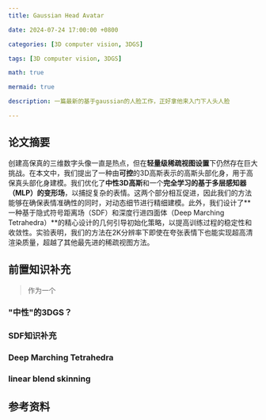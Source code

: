 ```yaml
---
title: Gaussian Head Avatar

date: 2024-07-24 17:00:00 +0800

categories: [3D computer vision, 3DGS]

tags: [3D computer vision, 3DGS]

math: true

mermaid: true

description: 一篇最新的基于gaussian的人脸工作，正好拿他来入门下人头人脸

---
```


## 论文摘要

创建高保真的三维数字头像一直是热点，但在**轻量级稀疏视图设置**下仍然存在巨大挑战。在本文中，我们提出了一种由**可控**的3D高斯表示的高斯头部化身，用于高保真头部化身建模。我们优化了**中性3D高斯**和一个**完全学习的基于多层感知器（MLP）的变形场**，以捕捉复杂的表情。这两个部分相互促进，因此我们的方法能够在确保表情准确性的同时，对动态细节进行精细建模。此外，我们设计了**一种基于隐式符号距离场（SDF）和深度行进四面体（Deep Marching Tetrahedra）**的精心设计的几何引导初始化策略，以提高训练过程的稳定性和收敛性。实验表明，我们的方法在2K分辨率下即使在夸张表情下也能实现超高清渲染质量，超越了其他最先进的稀疏视图方法。

## 前置知识补充

> 作为一个

### "中性"的3DGS？

### SDF知识补充

### Deep Marching Tetrahedra

### linear blend skinning



## 参考资料

> 
>

